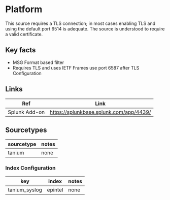 # Platform

This source requires a TLS connection; in most cases enabling TLS and using the default port 6514 is adequate.
The source is understood to require a valid certificate.

## Key facts

* MSG Format based filter
* Requires TLS and uses IETF Frames use port 6587 after TLS Configuration

## Links

| Ref            | Link                                                                                                    |
|----------------|---------------------------------------------------------------------------------------------------------|
| Splunk Add-on  | <https://splunkbase.splunk.com/app/4439/>                                                   |

## Sourcetypes

| sourcetype     | notes                                                                                                   |
|----------------|---------------------------------------------------------------------------------------------------------|
| tanium | none |

### Index Configuration

| key            | index      | notes          |
|----------------|------------|----------------|
| tanium_syslog     | epintel          | none          |

